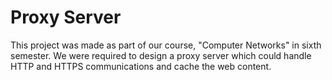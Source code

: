 # Proxy Server

This project was made as part of our course, "Computer Networks" in sixth semester. We were required to design a proxy server which could handle HTTP and HTTPS communications and cache the web content.
